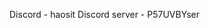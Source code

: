 Discord - haosit
Discord server - P57UVBYser
<!---
HarmBurger/HarmBurger is a ✨ special ✨ repository because its `README.md` (this file) appears on your GitHub profile.
You can click the Preview link to take a look at your changes.
--->
